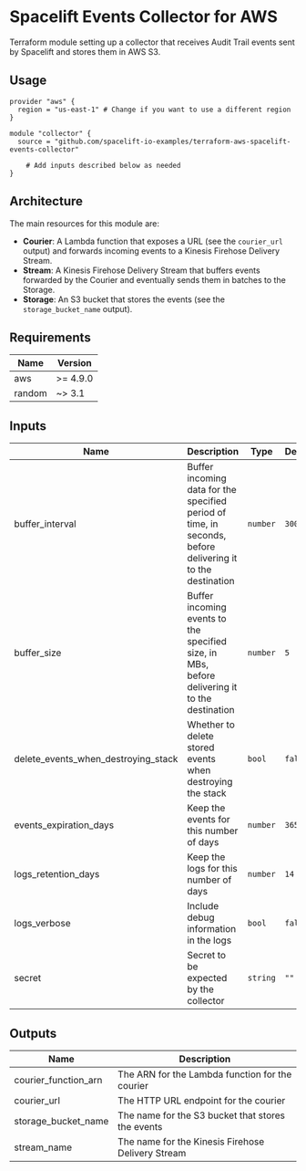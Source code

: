 # Spacelift Events Collector for AWS

Terraform module setting up a collector that receives Audit Trail events sent by Spacelift and stores them in AWS S3.

## Usage

```hcl
provider "aws" {
  region = "us-east-1" # Change if you want to use a different region
}

module "collector" {
  source = "github.com/spacelift-io-examples/terraform-aws-spacelift-events-collector"

	# Add inputs described below as needed
}
```

## Architecture

The main resources for this module are:

- **Courier**: A Lambda function that exposes a URL (see the `courier_url` output) and forwards incoming events to a Kinesis Firehose Delivery Stream.
- **Stream**: A Kinesis Firehose Delivery Stream that buffers events forwarded by the Courier and eventually sends them in batches to the Storage.
- **Storage**: An S3 bucket that stores the events (see the `storage_bucket_name` output).

<!-- BEGIN_TF_DOCS -->
## Requirements

| Name | Version |
|------|---------|
| aws | >= 4.9.0 |
| random | ~> 3.1 |

## Inputs

| Name | Description | Type | Default | Required |
|------|-------------|------|---------|:--------:|
| buffer\_interval | Buffer incoming data for the specified period of time, in seconds, before delivering it to the destination | `number` | `300` | no |
| buffer\_size | Buffer incoming events to the specified size, in MBs, before delivering it to the destination | `number` | `5` | no |
| delete\_events\_when\_destroying\_stack | Whether to delete stored events when destroying the stack | `bool` | `false` | no |
| events\_expiration\_days | Keep the events for this number of days | `number` | `365` | no |
| logs\_retention\_days | Keep the logs for this number of days | `number` | `14` | no |
| logs\_verbose | Include debug information in the logs | `bool` | `false` | no |
| secret | Secret to be expected by the collector | `string` | `""` | no |

## Outputs

| Name | Description |
|------|-------------|
| courier\_function\_arn | The ARN for the Lambda function for the courier |
| courier\_url | The HTTP URL endpoint for the courier |
| storage\_bucket\_name | The name for the S3 bucket that stores the events |
| stream\_name | The name for the Kinesis Firehose Delivery Stream |
<!-- END_TF_DOCS -->
